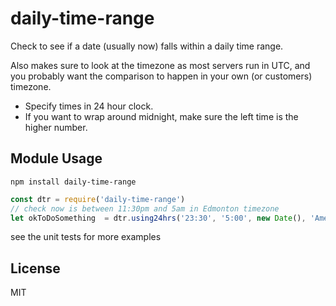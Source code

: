 # daily-time-range

Check to see if a date (usually now) falls within a daily time range.

Also makes sure to look at the timezone as most servers run in UTC, and you probably want the comparison to happen in your own (or customers) timezone.

 - Specify times in 24 hour clock.
 - If you want to wrap around midnight, make sure the left time is the higher number.


## Module Usage

```
npm install daily-time-range
```

``` js
const dtr = require('daily-time-range')
// check now is between 11:30pm and 5am in Edmonton timezone
let okToDoSomething  = dtr.using24hrs('23:30', '5:00', new Date(), 'America/Edmonton')
```

see the unit tests for more examples

## License

MIT
